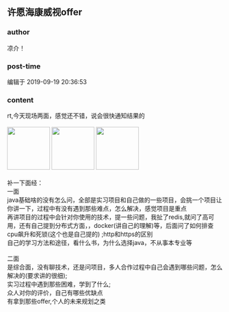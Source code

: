 ## 许愿海康威视offer
### author 
凉介！
### post-time 

编辑于  2019-09-19 20:36:53
### content 
<div class="post-topic-des nc-post-content">
 rt,今天现场两面，感觉还不错，说会很快通知结果的
 <br/>
 <br/>
 <img data-card-emoji="[面试必过]" height="100px" src="https://uploadfiles.nowcoder.com/images/20191018/63_1571399911125_75C168B671D4CE827FCA23907D85F114" width="100px"/>
 <img data-card-emoji="[offer+1]" height="100px" src="https://uploadfiles.nowcoder.com/images/20191018/63_1571398958756_9EB9CD58B9EA5E04C890326B5C1F471F" width="100px"/>
 <img data-card-emoji="[offer+1]" height="100px" src="https://uploadfiles.nowcoder.com/images/20191018/63_1571398958756_9EB9CD58B9EA5E04C890326B5C1F471F" width="100px"/>
 <br/>
 <br/>
 补一下面经：
 <br/>
 一面
 <br/>
 java基础啥的没有怎么问，全部是实习项目和自己做的一些项目，会挑一个项目让你讲一下，过程中有没有遇到那些难点，怎么解决，感觉项目是重点
 <br/>
 再讲项目的过程中会针对你使用的技术，提一些问题，我扯了redis,就问了高可用，还有自己提到分布式方面，，docker(讲自己的理解)等，后面问了如何排查cpu飙升和死锁(这个也是自己提的) ;http和https的区别
 <br/>
 自己的学习方法和途径，看什么书，为什么选择java，不从事本专业等
 <br/>
 <br/>
 二面
 <br/>
 是综合面，没有聊技术，还是问项目，多人合作过程中自己会遇到哪些问题，怎么解决的(要求讲的很细);
 <br/>
 实习过程中遇到那些困难，学到了什么;
 <br/>
 众人对你的评价，自己有哪些优缺点
 <br/>
 有拿到那些offer,个人的未来规划之类
 <br/>
 <br/>
 <br/>
</div>
